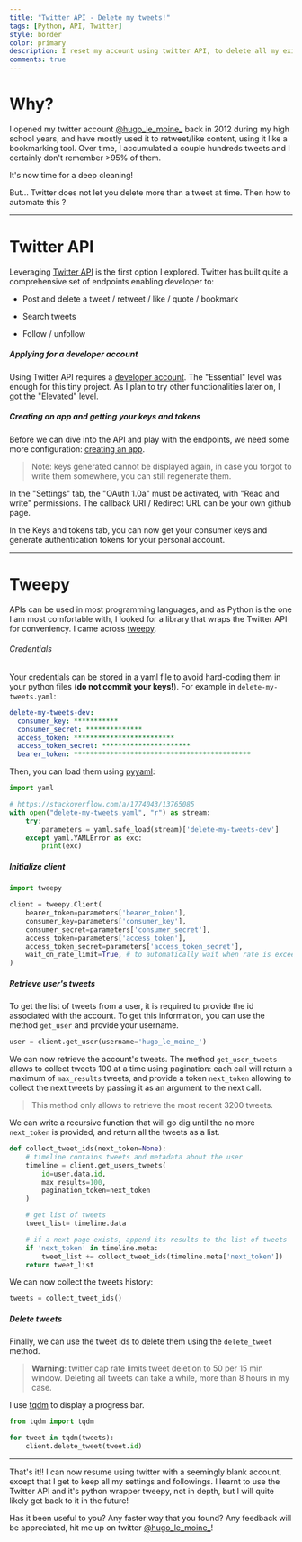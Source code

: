 ```yaml
---
title: "Twitter API - Delete my tweets!"
tags: [Python, API, Twitter]
style: border
color: primary
description: I reset my account using twitter API, to delete all my existing tweets.
comments: true
---
```


# Why?

I opened my twitter account [@hugo_le_moine_](https://twitter.com/hugo_le_moine_) back in 2012 during my high school years, and have mostly used it to retweet/like content, using it like a bookmarking tool. Over time, I accumulated a couple hundreds tweets and I certainly don't remember >95% of them. 

It's now time for a deep cleaning!

But... Twitter does not let you delete more than a tweet at time. Then how to automate this ?

---

# Twitter API

Leveraging [Twitter API](https://developer.twitter.com/en/docs/api-reference-index) is the first option I explored. Twitter has built quite a comprehensive set of endpoints enabling developer to:

- Post and delete a tweet / retweet / like / quote / bookmark

- Search tweets 

- Follow / unfollow

##### Applying for a developer account

Using Twitter API requires a [developer account](https://developer.twitter.com/en). The "Essential" level was enough for this tiny project. As I plan to try other functionalities later on, I got the "Elevated" level.

##### Creating an app and getting your keys and tokens

Before we can dive into the API and play with the endpoints, we need some more configuration: [creating an app](https://developer.twitter.com/en/portal/apps/new). 

> Note: keys generated cannot be displayed again, in case you forgot to write them somewhere, you can still regenerate them.

In the "Settings" tab, the "OAuth 1.0a" must be activated, with "Read and write" permissions. The callback URI / Redirect URL can be your own github page.

In the Keys and tokens tab, you can now get your consumer keys and generate authentication tokens for your personal account.

---

# Tweepy

APIs can be used in most programming languages, and as Python is the one I am most comfortable with, I looked for a library that wraps the Twitter API for conveniency. I came across [tweepy](https://github.com/tweepy/tweepy).

###### Credentials

Your credentials can be stored in a yaml file to avoid hard-coding them in your python files (**do not commit your keys!**). For example in `delete-my-tweets.yaml`:

```yaml
delete-my-tweets-dev:
  consumer_key: ***********
  consumer_secret: **************
  access_token: *************************
  access_token_secret: **********************
  bearer_token: ********************************************
```

Then, you can load them using [pyyaml](https://github.com/yaml/pyyaml):

```python
import yaml

# https://stackoverflow.com/a/1774043/13765085
with open("delete-my-tweets.yaml", "r") as stream:
    try:
        parameters = yaml.safe_load(stream)['delete-my-tweets-dev']
    except yaml.YAMLError as exc:
        print(exc)
```

##### Initialize client

```python
import tweepy

client = tweepy.Client(
    bearer_token=parameters['bearer_token'],
    consumer_key=parameters['consumer_key'],
    consumer_secret=parameters['consumer_secret'],
    access_token=parameters['access_token'],
    access_token_secret=parameters['access_token_secret'],
    wait_on_rate_limit=True, # to automatically wait when rate is exceeded
)
```

##### Retrieve user's tweets

To get the list of tweets from a user, it is required to provide the id associated with the account. To get this information, you can use the method `get_user` and provide your username.

```python
user = client.get_user(username='hugo_le_moine_')
```

We can now retrieve the account's tweets. The method `get_user_tweets` allows to collect tweets 100 at a time using pagination: each call will return a maximum of `max_results` tweets, and provide a token `next_token` allowing to collect the next tweets by passing it as an argument to the next call.

> This method only allows to retrieve the most recent 3200 tweets.

We can write a recursive function that will go dig until the no more `next_token` is provided, and return all the tweets as a list.

```python
def collect_tweet_ids(next_token=None):
    # timeline contains tweets and metadata about the user
    timeline = client.get_users_tweets(
        id=user.data.id,
        max_results=100,
        pagination_token=next_token
    )

    # get list of tweets
    tweet_list= timeline.data

    # if a next page exists, append its results to the list of tweets
    if 'next_token' in timeline.meta:
        tweet_list += collect_tweet_ids(timeline.meta['next_token'])
    return tweet_list
```

We can now collect the tweets history:

```python
tweets = collect_tweet_ids()
```

##### Delete tweets

Finally, we can use the tweet ids to delete them using the `delete_tweet` method. 

> **Warning**: twitter cap rate limits tweet deletion to 50 per 15 min window. Deleting all tweets can take a while, more than 8 hours in my case.

I use [tqdm](https://github.com/tqdm/tqdm) to display a progress bar.

```python
from tqdm import tqdm

for tweet in tqdm(tweets):
    client.delete_tweet(tweet.id)
```

---

That's it!! I can now resume using twitter with a seemingly blank account, except that I get to keep all my settings and followings. I learnt to use the Twitter API and it's python wrapper tweepy, not in depth, but I will quite likely get back to it in the future!

Has it been useful to you? Any faster way that you found? Any feedback will be appreciated, hit me up on twitter [@hugo_le_moine_](https://twitter.com/hugo_le_moine_)!
